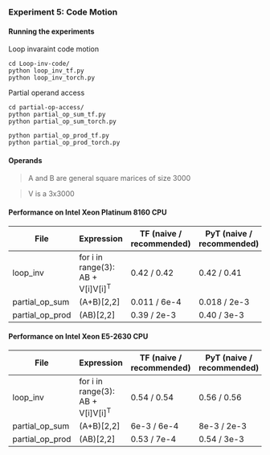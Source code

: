 ### Experiment 5: Code Motion

#### Running the experiments

Loop invaraint code motion
```
cd Loop-inv-code/
python loop_inv_tf.py
python loop_inv_torch.py
```

Partial operand access
```
cd partial-op-access/
python partial_op_sum_tf.py
python partial_op_sum_torch.py

python partial_op_prod_tf.py
python partial_op_prod_torch.py
```
#### Operands

> A and B are general square marices of size 3000

> V is a 3x3000


#### Performance on Intel Xeon Platinum 8160 CPU

|File | Expression    | TF (naive / recommended)  | PyT (naive / recommended)|
|-----|---------------|---------------------------|--------------|
|loop_inv| for i in range(3): AB + V[i]V[i]<sup>T</sup>  |0.42 / 0.42 |0.42 / 0.41|
|partial_op_sum|(A+B)[2,2] | 0.011 / 6e-4| 0.018 / 2e-3| 
|partial_op_prod|(AB)[2,2] | 0.39 / 2e-3| 0.40 / 3e-3|  


#### Performance on Intel Xeon E5-2630 CPU

|File | Expression    | TF (naive / recommended)  | PyT (naive / recommended)|
|-----|---------------|---------------------------|--------------|
|loop_inv| for i in range(3): AB + V[i]V[i]<sup>T</sup>  |0.54 / 0.54 |0.56 / 0.56|
|partial_op_sum|(A+B)[2,2] | 6e-3 / 6e-4| 8e-3 / 2e-3| 
|partial_op_prod|(AB)[2,2] | 0.53 / 7e-4| 0.54 / 3e-3|  
